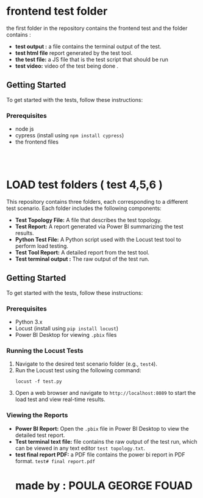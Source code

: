 <h1>frontend test folder</h1>
        <p>the first folder in the repository contains the frontend test and the folder contains :</p>
        <ul>
            <li><strong>test output :</strong> a file contains the terminal output of the test.</li>
            <li><strong>test html file</strong> report generated by the test tool.</li>
            <li><strong>the test file:</strong> a JS file that is the test script that should be run</li>
            <li><strong>test video:</strong> video of the test being done .</li>
        </ul>

<h2>Getting Started</h2>
        <p>To get started with the tests, follow these instructions:</p>

  <h3>Prerequisites</h3>
        <ul>
            <li>node js</li>
            <li>cypress (install using <code>npm install cypress</code>)</li>
            <li>the frontend files</li>
        </ul>
<br>
<br>

<h1>LOAD test folders ( test 4,5,6 )</h1>
        <p>This repository contains three folders, each corresponding to a different test scenario. Each folder includes the following components:</p>
        <ul>
            <li><strong>Test Topology File:</strong> A file that describes the test topology.</li>
            <li><strong>Test Report:</strong> A report generated via Power BI summarizing the test results.</li>
            <li><strong>Python Test File:</strong> A Python script used with the Locust test tool to perform load testing.</li>
            <li><strong>Test Tool Report:</strong> A detailed report from the test tool.</li>
            <li><strong>Test terminal output :</strong> The raw output of the test run.</li>
        </ul>

<h2>Getting Started</h2>
        <p>To get started with the tests, follow these instructions:</p>

  <h3>Prerequisites</h3>
        <ul>
            <li>Python 3.x</li>
            <li>Locust (install using <code>pip install locust</code>)</li>
            <li>Power BI Desktop for viewing <code>.pbix</code> files</li>
        </ul>

 <h3>Running the Locust Tests</h3>
        <ol>
            <li>Navigate to the desired test scenario folder (e.g., <code>test4</code>).</li>
            <li>Run the Locust test using the following command:
                <pre><code>locust -f test.py</code></pre>
            </li>
            <li>Open a web browser and navigate to <code>http://localhost:8089</code> to start the load test and view real-time results.</li>
        </ol>

 <h3>Viewing the Reports</h3>
        <ul>
            <li><strong>Power BI Report:</strong> Open the <code>.pbix</code> file in Power BI Desktop to view the detailed test report.</li>
            <li><strong>Test terminal text file:</strong> file contains the raw output of the test run, which can be viewed in any text editor <code>test topology.txt</code>.</li>
            <li><strong>test final report PDF:</strong> a PDF file contains the power bi report in PDF format. <code>test# final report.pdf</code></li>
           
       


<h1>made by : POULA GEORGE FOUAD</h1>
